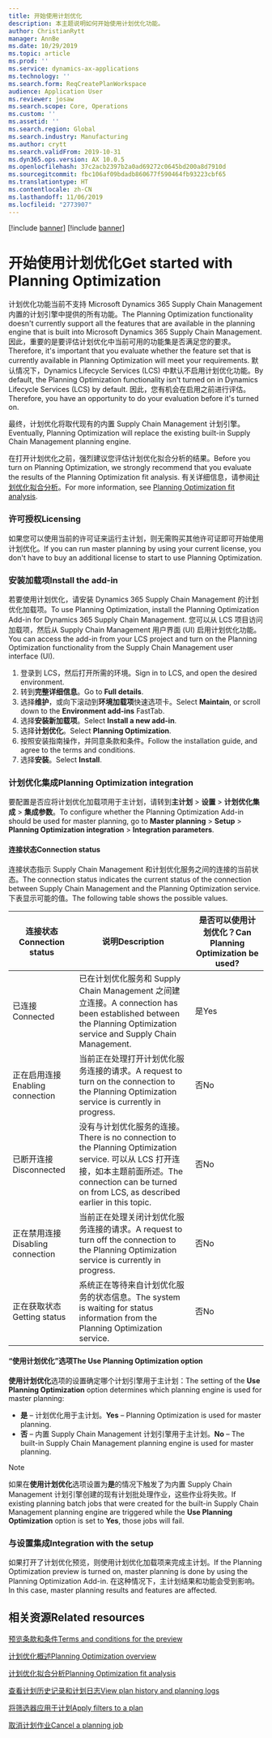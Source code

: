 ```yaml
---
title: 开始使用计划优化
description: 本主题说明如何开始使用计划优化功能。
author: ChristianRytt
manager: AnnBe
ms.date: 10/29/2019
ms.topic: article
ms.prod: ''
ms.service: dynamics-ax-applications
ms.technology: ''
ms.search.form: ReqCreatePlanWorkspace
audience: Application User
ms.reviewer: josaw
ms.search.scope: Core, Operations
ms.custom: ''
ms.assetid: ''
ms.search.region: Global
ms.search.industry: Manufacturing
ms.author: crytt
ms.search.validFrom: 2019-10-31
ms.dyn365.ops.version: AX 10.0.5
ms.openlocfilehash: 37c2acb2397b2a0ad69272c0645bd200a8d7910d
ms.sourcegitcommit: fbc106af09bdadb860677f590464fb93223cbf65
ms.translationtype: HT
ms.contentlocale: zh-CN
ms.lasthandoff: 11/06/2019
ms.locfileid: "2773907"
---
```

[!include [banner](../../includes/preview-banner.md)]
[!include [banner](../../includes/banner.md)]

# <a name="get-started-with-planning-optimization"></a><span data-ttu-id="fe7a7-103">开始使用计划优化</span><span class="sxs-lookup"><span data-stu-id="fe7a7-103">Get started with Planning Optimization</span></span>

<span data-ttu-id="fe7a7-104">计划优化功能当前不支持 Microsoft Dynamics 365 Supply Chain Management 内置的计划引擎中提供的所有功能。</span><span class="sxs-lookup"><span data-stu-id="fe7a7-104">The Planning Optimization functionality doesn't currently support all the features that are available in the planning engine that is built into Microsoft Dynamics 365 Supply Chain Management.</span></span> <span data-ttu-id="fe7a7-105">因此，重要的是要评估计划优化中当前可用的功能集是否满足您的要求。</span><span class="sxs-lookup"><span data-stu-id="fe7a7-105">Therefore, it's important that you evaluate whether the feature set that is currently available in Planning Optimization will meet your requirements.</span></span> <span data-ttu-id="fe7a7-106">默认情况下，Dynamics Lifecycle Services (LCS) 中默认不启用计划优化功能。</span><span class="sxs-lookup"><span data-stu-id="fe7a7-106">By default, the Planning Optimization functionality isn't turned on in Dynamics Lifecycle Services (LCS) by default.</span></span> <span data-ttu-id="fe7a7-107">因此，您有机会在启用之前进行评估。</span><span class="sxs-lookup"><span data-stu-id="fe7a7-107">Therefore, you have an opportunity to do your evaluation before it's turned on.</span></span>

<span data-ttu-id="fe7a7-108">最终，计划优化将取代现有的内置 Supply Chain Management 计划引擎。</span><span class="sxs-lookup"><span data-stu-id="fe7a7-108">Eventually, Planning Optimization will replace the existing built-in Supply Chain Management planning engine.</span></span>

<span data-ttu-id="fe7a7-109">在打开计划优化之前，强烈建议您评估计划优化拟合分析的结果。</span><span class="sxs-lookup"><span data-stu-id="fe7a7-109">Before you turn on Planning Optimization, we strongly recommend that you evaluate the results of the Planning Optimization fit analysis.</span></span> <span data-ttu-id="fe7a7-110">有关详细信息，请参阅[计划优化拟合分析](planning-optimization-fit-analysis.md)。</span><span class="sxs-lookup"><span data-stu-id="fe7a7-110">For more information, see [Planning Optimization fit analysis](planning-optimization-fit-analysis.md).</span></span>

### <a name="licensing"></a><span data-ttu-id="fe7a7-111">许可授权</span><span class="sxs-lookup"><span data-stu-id="fe7a7-111">Licensing</span></span>

<span data-ttu-id="fe7a7-112">如果您可以使用当前的许可证来运行主计划，则无需购买其他许可证即可开始使用计划优化。</span><span class="sxs-lookup"><span data-stu-id="fe7a7-112">If you can run master planning by using your current license, you don't have to buy an additional license to start to use Planning Optimization.</span></span>

### <a name="install-the-add-in"></a><span data-ttu-id="fe7a7-113">安装加载项</span><span class="sxs-lookup"><span data-stu-id="fe7a7-113">Install the add-in</span></span>

<span data-ttu-id="fe7a7-114">若要使用计划优化，请安装 Dynamics 365 Supply Chain Management 的计划优化加载项。</span><span class="sxs-lookup"><span data-stu-id="fe7a7-114">To use Planning Optimization, install the Planning Optimization Add-in for Dynamics 365 Supply Chain Management.</span></span> <span data-ttu-id="fe7a7-115">您可以从 LCS 项目访问加载项，然后从 Supply Chain Management 用户界面 (UI) 启用计划优化功能。</span><span class="sxs-lookup"><span data-stu-id="fe7a7-115">You can access the add-in from your LCS project and turn on the Planning Optimization functionality from the Supply Chain Management user interface (UI).</span></span>

1. <span data-ttu-id="fe7a7-116">登录到 LCS，然后打开所需的环境。</span><span class="sxs-lookup"><span data-stu-id="fe7a7-116">Sign in to LCS, and open the desired environment.</span></span>
1. <span data-ttu-id="fe7a7-117">转到**完整详细信息**。</span><span class="sxs-lookup"><span data-stu-id="fe7a7-117">Go to **Full details**.</span></span>
1. <span data-ttu-id="fe7a7-118">选择**维护**，或向下滚动到**环境加载项**快速选项卡。</span><span class="sxs-lookup"><span data-stu-id="fe7a7-118">Select **Maintain**, or scroll down to the **Environment add-ins** FastTab.</span></span>
1. <span data-ttu-id="fe7a7-119">选择**安装新加载项**。</span><span class="sxs-lookup"><span data-stu-id="fe7a7-119">Select **Install a new add-in**.</span></span>
1. <span data-ttu-id="fe7a7-120">选择**计划优化**。</span><span class="sxs-lookup"><span data-stu-id="fe7a7-120">Select **Planning Optimization**.</span></span>
1. <span data-ttu-id="fe7a7-121">按照安装指南操作，并同意条款和条件。</span><span class="sxs-lookup"><span data-stu-id="fe7a7-121">Follow the installation guide, and agree to the terms and conditions.</span></span>
1. <span data-ttu-id="fe7a7-122">选择**安装**。</span><span class="sxs-lookup"><span data-stu-id="fe7a7-122">Select **Install**.</span></span>

### <a name="planning-optimization-integration"></a><span data-ttu-id="fe7a7-123">计划优化集成</span><span class="sxs-lookup"><span data-stu-id="fe7a7-123">Planning Optimization integration</span></span>

<span data-ttu-id="fe7a7-124">要配置是否应将计划优化加载项用于主计划，请转到**主计划** \> **设置** \> **计划优化集成** \> **集成参数**。</span><span class="sxs-lookup"><span data-stu-id="fe7a7-124">To configure whether the Planning Optimization Add-in should be used for master planning, go to **Master planning** \> **Setup** \> **Planning Optimization integration** \> **Integration parameters**.</span></span>

#### <a name="connection-status"></a><span data-ttu-id="fe7a7-125">连接状态</span><span class="sxs-lookup"><span data-stu-id="fe7a7-125">Connection status</span></span>

<span data-ttu-id="fe7a7-126">连接状态指示 Supply Chain Management 和计划优化服务之间的连接的当前状态。</span><span class="sxs-lookup"><span data-stu-id="fe7a7-126">The connection status indicates the current status of the connection between Supply Chain Management and the Planning Optimization service.</span></span> <span data-ttu-id="fe7a7-127">下表显示可能的值。</span><span class="sxs-lookup"><span data-stu-id="fe7a7-127">The following table shows the possible values.</span></span>

| <span data-ttu-id="fe7a7-128">连接状态</span><span class="sxs-lookup"><span data-stu-id="fe7a7-128">Connection status</span></span> | <span data-ttu-id="fe7a7-129">说明</span><span class="sxs-lookup"><span data-stu-id="fe7a7-129">Description</span></span> | <span data-ttu-id="fe7a7-130">是否可以使用计划优化？</span><span class="sxs-lookup"><span data-stu-id="fe7a7-130">Can Planning Optimization be used?</span></span> |
|---|---|---|
| <span data-ttu-id="fe7a7-131">已连接</span><span class="sxs-lookup"><span data-stu-id="fe7a7-131">Connected</span></span> | <span data-ttu-id="fe7a7-132">已在计划优化服务和 Supply Chain Management 之间建立连接。</span><span class="sxs-lookup"><span data-stu-id="fe7a7-132">A connection has been established between the Planning Optimization service and Supply Chain Management.</span></span> | <span data-ttu-id="fe7a7-133">是</span><span class="sxs-lookup"><span data-stu-id="fe7a7-133">Yes</span></span> |
| <span data-ttu-id="fe7a7-134">正在启用连接</span><span class="sxs-lookup"><span data-stu-id="fe7a7-134">Enabling connection</span></span> | <span data-ttu-id="fe7a7-135">当前正在处理打开计划优化服务连接的请求。</span><span class="sxs-lookup"><span data-stu-id="fe7a7-135">A request to turn on the connection to the Planning Optimization service is currently in progress.</span></span> | <span data-ttu-id="fe7a7-136">否</span><span class="sxs-lookup"><span data-stu-id="fe7a7-136">No</span></span> |
| <span data-ttu-id="fe7a7-137">已断开连接</span><span class="sxs-lookup"><span data-stu-id="fe7a7-137">Disconnected</span></span> | <span data-ttu-id="fe7a7-138">没有与计划优化服务的连接。</span><span class="sxs-lookup"><span data-stu-id="fe7a7-138">There is no connection to the Planning Optimization service.</span></span> <span data-ttu-id="fe7a7-139">可以从 LCS 打开连接，如本主题前面所述。</span><span class="sxs-lookup"><span data-stu-id="fe7a7-139">The connection can be turned on from LCS, as described earlier in this topic.</span></span> | <span data-ttu-id="fe7a7-140">否</span><span class="sxs-lookup"><span data-stu-id="fe7a7-140">No</span></span> |
| <span data-ttu-id="fe7a7-141">正在禁用连接</span><span class="sxs-lookup"><span data-stu-id="fe7a7-141">Disabling connection</span></span> | <span data-ttu-id="fe7a7-142">当前正在处理关闭计划优化服务连接的请求。</span><span class="sxs-lookup"><span data-stu-id="fe7a7-142">A request to turn off the connection to the Planning Optimization service is currently in progress.</span></span> | <span data-ttu-id="fe7a7-143">否</span><span class="sxs-lookup"><span data-stu-id="fe7a7-143">No</span></span> |
| <span data-ttu-id="fe7a7-144">正在获取状态</span><span class="sxs-lookup"><span data-stu-id="fe7a7-144">Getting status</span></span> | <span data-ttu-id="fe7a7-145">系统正在等待来自计划优化服务的状态信息。</span><span class="sxs-lookup"><span data-stu-id="fe7a7-145">The system is waiting for status information from the Planning Optimization service.</span></span> | <span data-ttu-id="fe7a7-146">否</span><span class="sxs-lookup"><span data-stu-id="fe7a7-146">No</span></span> |

#### <a name="the-use-planning-optimization-option"></a><span data-ttu-id="fe7a7-147">“使用计划优化”选项</span><span class="sxs-lookup"><span data-stu-id="fe7a7-147">The Use Planning Optimization option</span></span>

<span data-ttu-id="fe7a7-148">**使用计划优化**选项的设置确定哪个计划引擎用于主计划：</span><span class="sxs-lookup"><span data-stu-id="fe7a7-148">The setting of the **Use Planning Optimization** option determines which planning engine is used for master planning:</span></span>

- <span data-ttu-id="fe7a7-149">**是** – 计划优化用于主计划。</span><span class="sxs-lookup"><span data-stu-id="fe7a7-149">**Yes** – Planning Optimization is used for master planning.</span></span>
- <span data-ttu-id="fe7a7-150">**否** – 内置 Supply Chain Management 计划引擎用于主计划。</span><span class="sxs-lookup"><span data-stu-id="fe7a7-150">**No** – The built-in Supply Chain Management planning engine is used for master planning.</span></span>

> [!NOTE]
> <span data-ttu-id="fe7a7-151">如果在**使用计划优化**选项设置为**是**的情况下触发了为内置 Supply Chain Management 计划引擎创建的现有计划批处理作业，这些作业将失败。</span><span class="sxs-lookup"><span data-stu-id="fe7a7-151">If existing planning batch jobs that were created for the built-in Supply Chain Management planning engine are triggered while the **Use Planning Optimization** option is set to **Yes**, those jobs will fail.</span></span>

### <a name="integration-with-the-setup"></a><span data-ttu-id="fe7a7-152">与设置集成</span><span class="sxs-lookup"><span data-stu-id="fe7a7-152">Integration with the setup</span></span>

<span data-ttu-id="fe7a7-153">如果打开了计划优化预览，则使用计划优化加载项来完成主计划。</span><span class="sxs-lookup"><span data-stu-id="fe7a7-153">If the Planning Optimization preview is turned on, master planning is done by using the Planning Optimization Add-in.</span></span> <span data-ttu-id="fe7a7-154">在这种情况下，主计划结果和功能会受到影响。</span><span class="sxs-lookup"><span data-stu-id="fe7a7-154">In this case, master planning results and features are affected.</span></span>

## <a name="related-resources"></a><span data-ttu-id="fe7a7-155">相关资源</span><span class="sxs-lookup"><span data-stu-id="fe7a7-155">Related resources</span></span>

[<span data-ttu-id="fe7a7-156">预览条款和条件</span><span class="sxs-lookup"><span data-stu-id="fe7a7-156">Terms and conditions for the preview</span></span>](https://go.microsoft.com/fwlink/?linkid=2015274)

[<span data-ttu-id="fe7a7-157">计划优化概述</span><span class="sxs-lookup"><span data-stu-id="fe7a7-157">Planning Optimization overview</span></span>](planning-optimization-overview.md)

[<span data-ttu-id="fe7a7-158">计划优化拟合分析</span><span class="sxs-lookup"><span data-stu-id="fe7a7-158">Planning Optimization fit analysis</span></span>](planning-optimization-fit-analysis.md)

[<span data-ttu-id="fe7a7-159">查看计划历史记录和计划日志</span><span class="sxs-lookup"><span data-stu-id="fe7a7-159">View plan history and planning logs</span></span>](plan-history-logs.md)

[<span data-ttu-id="fe7a7-160">将筛选器应用于计划</span><span class="sxs-lookup"><span data-stu-id="fe7a7-160">Apply filters to a plan</span></span>](plan-filters.md)

[<span data-ttu-id="fe7a7-161">取消计划作业</span><span class="sxs-lookup"><span data-stu-id="fe7a7-161">Cancel a planning job</span></span>](cancel-planning-job.md)
